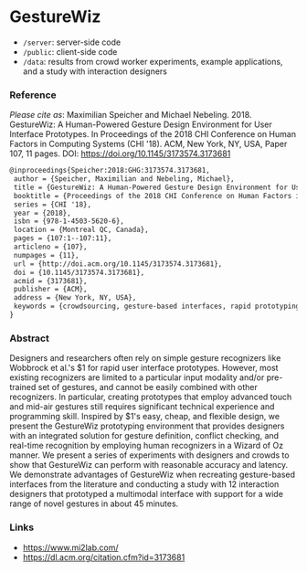 # GestureWiz

- `/server`: server-side code
- `/public`: client-side code
- `/data`: results from crowd worker experiments, example applications, and a study with interaction designers

### Reference

_Please cite as_: Maximilian Speicher and Michael Nebeling. 2018. GestureWiz: A Human-Powered Gesture Design Environment for User Interface Prototypes. In Proceedings of the 2018 CHI Conference on Human Factors in Computing Systems (CHI '18). ACM, New York, NY, USA, Paper 107, 11 pages. DOI: https://doi.org/10.1145/3173574.3173681

```tex
@inproceedings{Speicher:2018:GHG:3173574.3173681,
 author = {Speicher, Maximilian and Nebeling, Michael},
 title = {GestureWiz: A Human-Powered Gesture Design Environment for User Interface Prototypes},
 booktitle = {Proceedings of the 2018 CHI Conference on Human Factors in Computing Systems},
 series = {CHI '18},
 year = {2018},
 isbn = {978-1-4503-5620-6},
 location = {Montreal QC, Canada},
 pages = {107:1--107:11},
 articleno = {107},
 numpages = {11},
 url = {http://doi.acm.org/10.1145/3173574.3173681},
 doi = {10.1145/3173574.3173681},
 acmid = {3173681},
 publisher = {ACM},
 address = {New York, NY, USA},
 keywords = {crowdsourcing, gesture-based interfaces, rapid prototyping, wizard of oz},
}
```

### Abstract

Designers and researchers often rely on simple gesture recognizers like Wobbrock et al.'s $1 for rapid user interface prototypes. However, most existing recognizers are limited to a particular input modality and/or pre-trained set of gestures, and cannot be easily combined with other recognizers. In particular, creating prototypes that employ advanced touch and mid-air gestures still requires significant technical experience and programming skill. Inspired by $1's easy, cheap, and flexible design, we present the GestureWiz prototyping environment that provides designers with an integrated solution for gesture definition, conflict checking, and real-time recognition by employing human recognizers in a Wizard of Oz manner. We present a series of experiments with designers and crowds to show that GestureWiz can perform with reasonable accuracy and latency. We demonstrate advantages of GestureWiz when recreating gesture-based interfaces from the literature and conducting a study with 12 interaction designers that prototyped a multimodal interface with support for a wide range of novel gestures in about 45 minutes.

### Links

* https://www.mi2lab.com/
* https://dl.acm.org/citation.cfm?id=3173681
